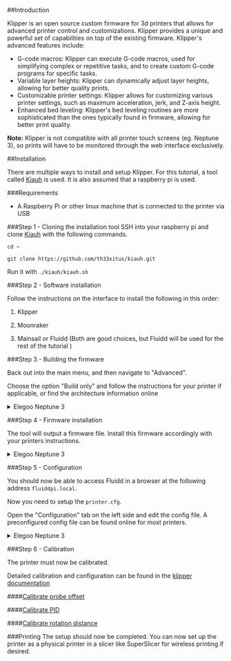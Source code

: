 ##Introduction

Klipper is an open source custom firmware for 3d printers that allows for advanced printer control and customizations.
Klipper provides a unique and powerful set of capabilities on top of the existing firmware. Klipper's advanced features
include:

- G-code macros: Klipper can execute G-code macros, used for simplifying complex or repetitive tasks, and to create
  custom G-code programs for specific tasks.
- Variable layer heights: Klipper can dynamically adjust layer heights, allowing for better quality prints.
- Customizable printer settings: Klipper allows for customizing various printer settings, such as maximum acceleration,
  jerk, and Z-axis height.
- Enhanced bed leveling: Klipper's bed leveling routines are more sophisticated than the ones typically found in
  firmware, allowing for better print quality.

**Note:** Klipper is not compatible with all printer touch screens (eg. Neptune 3), so prints will have to be monitored through the web interface exclusively.


##Installation

There are multiple ways to install and setup Klipper. For this tutorial, a tool
called [Kiauh](https://github.com/th33xitus/kiauh) is used. It is also assumed that a raspberry pi is used.

###Requirements

- A Raspberry Pi or other linux machine that is connected to the printer via USB

###Step 1 - Cloning the installation tool
SSH into your raspberry pi and clone [Kiauh](https://github.com/th33xitus/kiauh) with the following commands.

`cd ~`

`git clone https://github.com/th33xitus/kiauh.git`

Run it with
`./kiauh/kiauh.sh`

###Step 2 - Software installation

Follow the instructions on the interface to install the following in this order:

1. Klipper

2. Moonraker

3. Mainsail or Fluidd (Both are good choices, but Fluidd will be used for the rest of the tutorial )

###Step 3 - Building the firmware

Back out into the main menu, and then navigate to "Advanced".

Choose the option "Build only" and follow the instructions for your printer if applicable, or find the architecture information online

<details markdown="1">
  <summary>Elegoo Neptune 3</summary> 

  Config by [JerryNGM](https://github.com/jerryngm/)

- Micro-controller Architecture (STMicroelectronics STM32)
- Processor model (STM32F401)
- Bootloader offset (32KiB bootloader)
- Communication interface (Serial (on USART1 PA10/PA9))
</details>

###Step 4 - Firmware installation

The tool will output a firmware file. Install this firmware accordingly with your printers instructions.
<details markdown="1">
  <summary>Elegoo Neptune 3</summary> 
  
  Note. This firmware currently does not utilize the Neptune 3's LCD screen, it will not work while this is installed.

  1. Rename the file to `ZNP_ROBIN_NANO`

  2. Move the file to an empty SD Card formatted as FAT32 4096

  3. Turn off the printer

  4. Insert the SD Card and boot the printer


 
</details>

###Step 5 - Configuration

You should now be able to access Fluidd in a browser at the following address `fluiddpi.local`. 

Now you need to setup the `printer.cfg`. 

Open the "Configuration" tab on the left side and edit the config file. A preconfigured config file can be found online for most printers.

<details markdown="1">
  <summary>Elegoo Neptune 3</summary>

  [Config by BSAS](https://github.com/bsas/Neptune-Elegoo3-Klipper/blob/main/printer.cfg)
  
</details>

###Step 6 - Calibration

The printer must now be calibrated.

Detailed calibration and configuration can be found in the [klipper documentation](https://www.klipper3d.org/)

####[Calibrate probe offset](https://www.klipper3d.org/Bed_Level.html)

####[Calibrate PID](https://www.klipper3d.org/Config_checks.html#calibrate-pid-settings)

####[Calibrate rotation distance](https://www.klipper3d.org/Rotation_Distance.html#calibrating-rotation_distance-on-extruders)


###Printing
The setup should now be completed. You can now set up the printer as a physical printer in a slicer like SuperSlicer for wireless printing if desired.